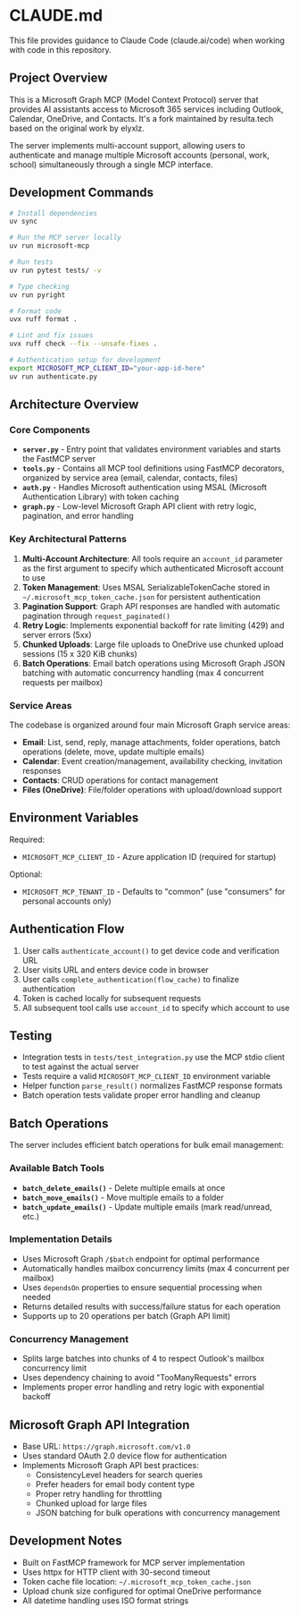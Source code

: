 # CLAUDE.md

This file provides guidance to Claude Code (claude.ai/code) when working with code in this repository.

## Project Overview

This is a Microsoft Graph MCP (Model Context Protocol) server that provides AI assistants access to Microsoft 365 services including Outlook, Calendar, OneDrive, and Contacts. It's a fork maintained by resulta.tech based on the original work by elyxlz.

The server implements multi-account support, allowing users to authenticate and manage multiple Microsoft accounts (personal, work, school) simultaneously through a single MCP interface.

## Development Commands

```bash
# Install dependencies
uv sync

# Run the MCP server locally
uv run microsoft-mcp

# Run tests
uv run pytest tests/ -v

# Type checking
uv run pyright

# Format code
uvx ruff format .

# Lint and fix issues
uvx ruff check --fix --unsafe-fixes .

# Authentication setup for development
export MICROSOFT_MCP_CLIENT_ID="your-app-id-here"
uv run authenticate.py
```

## Architecture Overview

### Core Components

- **`server.py`** - Entry point that validates environment variables and starts the FastMCP server
- **`tools.py`** - Contains all MCP tool definitions using FastMCP decorators, organized by service area (email, calendar, contacts, files)
- **`auth.py`** - Handles Microsoft authentication using MSAL (Microsoft Authentication Library) with token caching
- **`graph.py`** - Low-level Microsoft Graph API client with retry logic, pagination, and error handling

### Key Architectural Patterns

1. **Multi-Account Architecture**: All tools require an `account_id` parameter as the first argument to specify which authenticated Microsoft account to use
2. **Token Management**: Uses MSAL SerializableTokenCache stored in `~/.microsoft_mcp_token_cache.json` for persistent authentication
3. **Pagination Support**: Graph API responses are handled with automatic pagination through `request_paginated()`
4. **Retry Logic**: Implements exponential backoff for rate limiting (429) and server errors (5xx)
5. **Chunked Uploads**: Large file uploads to OneDrive use chunked upload sessions (15 x 320 KiB chunks)
6. **Batch Operations**: Email batch operations using Microsoft Graph JSON batching with automatic concurrency handling (max 4 concurrent requests per mailbox)

### Service Areas

The codebase is organized around four main Microsoft Graph service areas:

- **Email**: List, send, reply, manage attachments, folder operations, batch operations (delete, move, update multiple emails)
- **Calendar**: Event creation/management, availability checking, invitation responses
- **Contacts**: CRUD operations for contact management
- **Files (OneDrive)**: File/folder operations with upload/download support

## Environment Variables

Required:
- `MICROSOFT_MCP_CLIENT_ID` - Azure application ID (required for startup)

Optional:
- `MICROSOFT_MCP_TENANT_ID` - Defaults to "common" (use "consumers" for personal accounts only)

## Authentication Flow

1. User calls `authenticate_account()` to get device code and verification URL
2. User visits URL and enters device code in browser
3. User calls `complete_authentication(flow_cache)` to finalize authentication
4. Token is cached locally for subsequent requests
5. All subsequent tool calls use `account_id` to specify which account to use

## Testing

- Integration tests in `tests/test_integration.py` use the MCP stdio client to test against the actual server
- Tests require a valid `MICROSOFT_MCP_CLIENT_ID` environment variable
- Helper function `parse_result()` normalizes FastMCP response formats
- Batch operation tests validate proper error handling and cleanup

## Batch Operations

The server includes efficient batch operations for bulk email management:

### Available Batch Tools
- **`batch_delete_emails()`** - Delete multiple emails at once
- **`batch_move_emails()`** - Move multiple emails to a folder
- **`batch_update_emails()`** - Update multiple emails (mark read/unread, etc.)

### Implementation Details
- Uses Microsoft Graph `/$batch` endpoint for optimal performance
- Automatically handles mailbox concurrency limits (max 4 concurrent per mailbox)
- Uses `dependsOn` properties to ensure sequential processing when needed
- Returns detailed results with success/failure status for each operation
- Supports up to 20 operations per batch (Graph API limit)

### Concurrency Management
- Splits large batches into chunks of 4 to respect Outlook's mailbox concurrency limit
- Uses dependency chaining to avoid "TooManyRequests" errors
- Implements proper error handling and retry logic with exponential backoff

## Microsoft Graph API Integration

- Base URL: `https://graph.microsoft.com/v1.0`
- Uses standard OAuth 2.0 device flow for authentication
- Implements Microsoft Graph API best practices:
  - ConsistencyLevel headers for search queries
  - Prefer headers for email body content type
  - Proper retry handling for throttling
  - Chunked upload for large files
  - JSON batching for bulk operations with concurrency management

## Development Notes

- Built on FastMCP framework for MCP server implementation
- Uses httpx for HTTP client with 30-second timeout
- Token cache file location: `~/.microsoft_mcp_token_cache.json`
- Upload chunk size configured for optimal OneDrive performance
- All datetime handling uses ISO format strings
